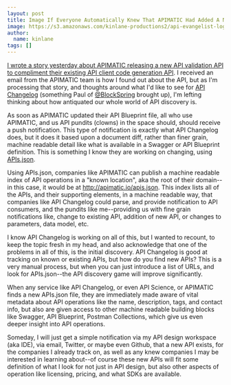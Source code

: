 ```yaml
---
layout: post
title: Image If Everyone Automatically Knew That APIMATIC Had Added A New Endpoint?
image: https://s3.amazonaws.com/kinlane-productions2/api-evangelist-logos/api-evangelist-butterfly-vertical.png
author:
  name: kinlane
tags: []
---
```

[I wrote a story yesterday about APIMATIC releasing a new API validation API to compliment their existing API client code generation API](http://apievangelist.com/2015/06/22/apimatic-adds-new-api-validation-endpoint-to-their-api-client-code-generation-api-stack/). I received an email from the APIMATIC team is how I found out about the API, but as I'm processing that story, and thoughts around what I'd like to see for [API Changelog](https://www.apichangelog.com/) (something Paul of [@BlockSpring](https://twitter.com/BlockSpring) brought up), I'm lefting thinking about how antiquated our whole world of API discovery is.

As soon as APIMATIC updated their API Blueprint file, all who use APIMATIC, and us API pundits (clowns) in the space should, should receive a push notification. This type of notification is exactly what API Changelog does, but it does it based upon a document diff, rather than finer grain, machine readable detail like what is available in a Swagger or API Blueprint definition. This is something I know they are working on changing, using [APIs.json](http://apisjson.org). 

Using APIs.json, companies like APIMATIC can publish a machine readable index of API operations in a "known location", aka the root of their domain--in this case, it would be at http://apimatic.io/apis.json. This index lists all of the APIs, and their supporting elements, in a machine readable way, that companies like API Changelog could parse, and provide notification to API consumers, and the pundits like me--providing us with fine grain notifications like, change to existing API, addition of new API, or changes to parameters, data model, etc.

I know API Changelog is working on all of this, but I wanted to recount, to keep the topic fresh in my head, and also acknowledge that one of the problems in all of this, is the initial discovery. API Changelog is good at tracking on known or existing APIs, but how do you find new APIs? This is a very manual process, but when you can just introduce a list of URLs, and look for APIs.json--the API discovery game will improve significantly. 

When any service like API Changelog, or even API Science, or APIMATIC finds a new APIs.json file, they are immediately made aware of vital metadata about API operations like the name, description, tags, and contact info, but also are given access to other machine readable building blocks like Swagger, API Blueprint, Postman Collections, which give us even deeper insight into API operations. 

Someday, I will just get a simple notification via my API design workspace (aka IDE), via email, Twitter, or maybe even Github, that a new API exists, for the companies I already track on, as well as any knew companies I may be interested in learning about--of course these new APIs will fit some definition of what I look for not just in API design, but also other aspects of operation like licensing, pricing, and what SDKs are available.